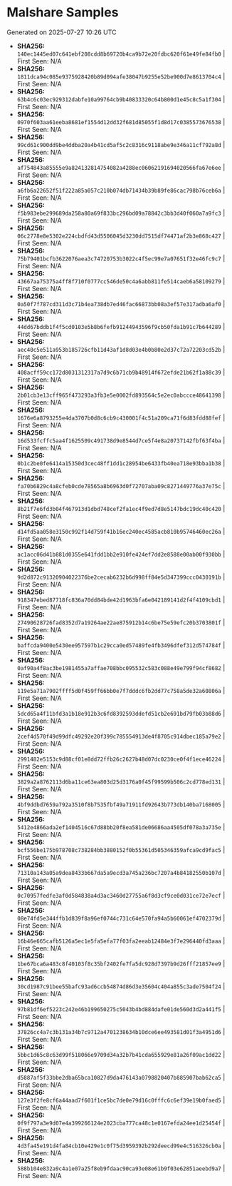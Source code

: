 # Malshare Samples
Generated on 2025-07-27 10:26 UTC

- **SHA256:** `140ec1445ed07c641ebf208cdd8b69720b4ca9b72e20fdbc620f61e49fe84fb0` | First Seen: N/A
- **SHA256:** `1811dca94c085e9375928420b89d094afe38047b9255e52be900d7e8613704c4` | First Seen: N/A
- **SHA256:** `63b4c6c03ec929312dabfe10a99764cb9b40833320c64b800d1e45c8c5a1f304` | First Seen: N/A
- **SHA256:** `0970f603aa61eeba8681ef1554d12dd32f681d85055f1d8d17c0385573676538` | First Seen: N/A
- **SHA256:** `99cd61c900dd9be4ddba20a4b41cd5af5c2c8316c9118abe9e346a11cf792a8d` | First Seen: N/A
- **SHA256:** `af754843a85555e9a824132814754082a4288ec06062191694020566fa67e6ee` | First Seen: N/A
- **SHA256:** `a6fb6a22652f51f222a85a057c210b074db71434b39b89fe86cac798b76ceb6a` | First Seen: N/A
- **SHA256:** `f5b983ebe299689da258a80a69f833bc296bd09a78842c3bb3d40f060a7a9fc3` | First Seen: N/A
- **SHA256:** `06c2778e8e5302e224cbdfd43d5506045d3230dd7515df74471af2b3e868c427` | First Seen: N/A
- **SHA256:** `75b79401bcfb3622076aea3c74720753b3022c4f5ec99e7a07651f32e46fc9c7` | First Seen: N/A
- **SHA256:** `43667aa75375a4ff8f710f0777cc546de50c4a6abb811fe514caeb6a58109279` | First Seen: N/A
- **SHA256:** `0a50f7f787cd311d3c71b4ea738db7ed46fac66873bb08a3ef57e317adba6af0` | First Seen: N/A
- **SHA256:** `44dd67bddb1f4f5cd0103e5b8b6fefb91244943596f9cb50fda1b91c7b644289` | First Seen: N/A
- **SHA256:** `aec40c5e511a953b185726cfb11d43af1d8d03e4b0b80e2d37c72a72203cd52b` | First Seen: N/A
- **SHA256:** `408acff59cc172d8031312317a7d9c6b71cb9b48914f672efde21b62f1a88c39` | First Seen: N/A
- **SHA256:** `2b01cb3e13cff965f473293a3fb3e5e0002fd893564c5e2ec0abccce48641398` | First Seen: N/A
- **SHA256:** `1676e6a8793255e4da3707b0d8c6cb9c430001f4c51a209ca71f6d83fdd88fef` | First Seen: N/A
- **SHA256:** `16d533fcffc5aa4f1625509c491738d9e8544d7ce5f4e8a20737142fbf63f4ba` | First Seen: N/A
- **SHA256:** `0b1c2be0fe6414a15350d3cec48ff1dd1c28954be6433fb40ea718e93bba1b38` | First Seen: N/A
- **SHA256:** `fa70b6829c4a8cfeb0cde78565a8b6963d0f72707aba09c8271449776a37e75c` | First Seen: N/A
- **SHA256:** `8b21f7e6fd3b04f467913d1dbd748cef2fa1ec4f9ed7d8e5147bdc19dc40c420` | First Seen: N/A
- **SHA256:** `d14fd5aa058e3150c992f14d759f41b16ec240ec4585acb810b95746460ec26a` | First Seen: N/A
- **SHA256:** `ac1acc06d41b881d0355e641fdd1bb2e910fe424ef7dd2e8588e00ab00f930bb` | First Seen: N/A
- **SHA256:** `9d2d872c91320904022376be2cecab6232b6d998ff84e5d347399ccc0430191b` | First Seen: N/A
- **SHA256:** `918347ebed87718fc836a70dd84bde42d1963bfa6e042189141d2f4f4109cbd1` | First Seen: N/A
- **SHA256:** `27490628726fad8352d7a19264ae22ae875912b14c6be75e59efc20b3703801f` | First Seen: N/A
- **SHA256:** `baffcda9400e5430ee957597b1c29cca0ed57489fe4fb3496dfef312d574784f` | First Seen: N/A
- **SHA256:** `0af90a4f8ac3be1981455a7affae708bbc095532c583c088e49e799f94cf8682` | First Seen: N/A
- **SHA256:** `119e5a71a7902ffff5d0f459ff66bb0e7f7dddc6fb2dd77c758a5de32a60806a` | First Seen: N/A
- **SHA256:** `5dcd65a4f11bfd3a1b18e912b3c6fd8392593ddefd51cb2e691bd79fb03b88d6` | First Seen: N/A
- **SHA256:** `2cef4d570f49d99dfc49292e20f399c785554913de4f8705c914dbec185a79e2` | First Seen: N/A
- **SHA256:** `2991482e5153c9d88cf01e8dd72ffb26c2627b48d07dc0230ce0f4f1ece46224` | First Seen: N/A
- **SHA256:** `3829a2a8762113d6ba11ce63ea803d25d3176a0f45f99599b506c2cd778ed131` | First Seen: N/A
- **SHA256:** `4bf9ddbd7659a792a3510f8b7535fbf49a71911fd92643b773db140ba7168005` | First Seen: N/A
- **SHA256:** `5412e4866ada2ef1404516c67d88bb20f8ea581de06686aa4505df078a3a735e` | First Seen: N/A
- **SHA256:** `bcf556be175b978708c738284bb3880152f0b55361d505346359afca9cd9fac5` | First Seen: N/A
- **SHA256:** `71310a143a05a9dea8433b667da5a9ecd3a745a236bc7207a4b84182550b107d` | First Seen: N/A
- **SHA256:** `0c70957fedfe3af0d584838a4d3ac3460d27755a6f8d3cf9ce0d031ce72e7ecf` | First Seen: N/A
- **SHA256:** `08e74fd5e344ffb1d839f8a96ef0744c731c64e570fa94a5b60061ef4702379d` | First Seen: N/A
- **SHA256:** `16b46e665cafb5126a5ec1e5fa5efa77f03fa2eeab12484e3f7e296440fd3aaa` | First Seen: N/A
- **SHA256:** `1be67bca6a483c8f40103f8c35bf2402fe7fa5dc928d7397b9d26fff21857ee9` | First Seen: N/A
- **SHA256:** `30cd1987c91bee55bafc93ad6ccb54874d86d3e35604c404a855c3ade7504f24` | First Seen: N/A
- **SHA256:** `97b81df6ef5223c242e46b199650275c5043b4bd884dafe01de560d3d2a441f5` | First Seen: N/A
- **SHA256:** `37826cc4a7c3b131a34b7c9712a4701238634b10dce6ee493581d01f3a4951d6` | First Seen: N/A
- **SHA256:** `5bbc1d65c8c63d99f518066e9709d34a32b7b41cda655929e81a26f09ac1dd22` | First Seen: N/A
- **SHA256:** `d5887af5f33bbe2dba65bca10827d9da476143a0798820407b885907bab62ca5` | First Seen: N/A
- **SHA256:** `127e3f2fe8cf6a44aad7f601f1ce5bc7de0e79d16c0fffc6c6ef39e19b0faed5` | First Seen: N/A
- **SHA256:** `0f9f797a3e9d07e4a399266124e2023cba777ca48c1e0167efda24ee1d25454f` | First Seen: N/A
- **SHA256:** `4d3fa45e191d4fa84cb10e429e1c0f75d3959392b292deecd99e4c516326cb0a` | First Seen: N/A
- **SHA256:** `588b104e832a9c4a1e07a25f8eb9fdaac90ca93e08e61b9f03e62851aeebd9a7` | First Seen: N/A
